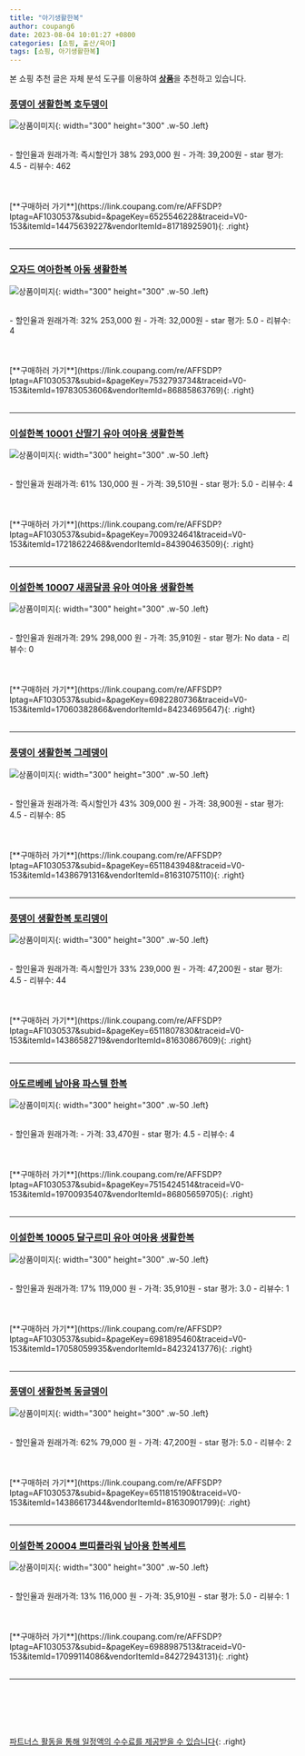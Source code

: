 ```yaml
---
title: "아기생활한복"
author: coupang6
date: 2023-08-04 10:01:27 +0800
categories: [쇼핑, 출산/육아]
tags: [쇼핑, 아기생활한복]
---
```


본 쇼핑 추천 글은 자체 분석 도구를 이용하여 [**상품**](https://link.coupang.com/a/bao1ui)을 추천하고 있습니다.

### [풍뎅이 생활한복 호두뎅이](https://link.coupang.com/re/AFFSDP?lptag=AF1030537&subid=&pageKey=6525546228&traceid=V0-153&itemId=14475639227&vendorItemId=81718925901)

![상품이미지](https://thumbnail9.coupangcdn.com/thumbnails/remote/230x230ex/image/vendor_inventory/39ff/a2442c7b789d9eb34d1efaf73cbce9ca456c5a109b84c9a6b460ab7ba3cb.jpg){: width="300" height="300" .w-50 .left}


<br>
- 할인율과 원래가격: 즉시할인가 38%  293,000   원
- 가격: 39,200원
- star 평가: 4.5
- 리뷰수: 462
<br>
<br>
<br>
<br>
[**구매하러 가기**](https://link.coupang.com/re/AFFSDP?lptag=AF1030537&subid=&pageKey=6525546228&traceid=V0-153&itemId=14475639227&vendorItemId=81718925901){: .right}
<br>
<br>

---

### [오자드 여아한복 아동 생활한복](https://link.coupang.com/re/AFFSDP?lptag=AF1030537&subid=&pageKey=7532793734&traceid=V0-153&itemId=19783053606&vendorItemId=86885863769)

![상품이미지](https://thumbnail6.coupangcdn.com/thumbnails/remote/230x230ex/image/vendor_inventory/b086/60d3a5751218a8a73bceb2d7e5f043b6b5c0a534fd651a3e254d4628f4f0.jpg){: width="300" height="300" .w-50 .left}


<br>
- 할인율과 원래가격: 32%  253,000   원
- 가격: 32,000원
- star 평가: 5.0
- 리뷰수: 4
<br>
<br>
<br>
<br>
[**구매하러 가기**](https://link.coupang.com/re/AFFSDP?lptag=AF1030537&subid=&pageKey=7532793734&traceid=V0-153&itemId=19783053606&vendorItemId=86885863769){: .right}
<br>
<br>

---

### [이설한복 10001 산딸기 유아 여아용 생활한복](https://link.coupang.com/re/AFFSDP?lptag=AF1030537&subid=&pageKey=7009324641&traceid=V0-153&itemId=17218622468&vendorItemId=84390463509)

![상품이미지](https://thumbnail10.coupangcdn.com/thumbnails/remote/230x230ex/image/vendor_inventory/d4a6/28c9aa49f98b6810a258583a6e5b444036dafaf3405c56512ee0a6dccc0e.jpg){: width="300" height="300" .w-50 .left}


<br>
- 할인율과 원래가격: 61%  130,000   원
- 가격: 39,510원
- star 평가: 5.0
- 리뷰수: 4
<br>
<br>
<br>
<br>
[**구매하러 가기**](https://link.coupang.com/re/AFFSDP?lptag=AF1030537&subid=&pageKey=7009324641&traceid=V0-153&itemId=17218622468&vendorItemId=84390463509){: .right}
<br>
<br>

---

### [이설한복 10007 새콤달콤 유아 여아용 생활한복](https://link.coupang.com/re/AFFSDP?lptag=AF1030537&subid=&pageKey=6982280736&traceid=V0-153&itemId=17060382866&vendorItemId=84234695647)

![상품이미지](https://thumbnail8.coupangcdn.com/thumbnails/remote/230x230ex/image/vendor_inventory/260e/aa6dfbf286425c08fe11f8f3064b0f3cab025f195c62c7aaa89736d65dfe.jpg){: width="300" height="300" .w-50 .left}


<br>
- 할인율과 원래가격: 29%  298,000   원
- 가격: 35,910원
- star 평가: No data
- 리뷰수: 0
<br>
<br>
<br>
<br>
[**구매하러 가기**](https://link.coupang.com/re/AFFSDP?lptag=AF1030537&subid=&pageKey=6982280736&traceid=V0-153&itemId=17060382866&vendorItemId=84234695647){: .right}
<br>
<br>

---

### [풍뎅이 생활한복 그레뎅이](https://link.coupang.com/re/AFFSDP?lptag=AF1030537&subid=&pageKey=6511843948&traceid=V0-153&itemId=14386791316&vendorItemId=81631075110)

![상품이미지](https://thumbnail6.coupangcdn.com/thumbnails/remote/230x230ex/image/vendor_inventory/53fa/16107ec152a6283e1775c2eb6c18786aeba2e1375f08a6b20db874e5a0ac.jpg){: width="300" height="300" .w-50 .left}


<br>
- 할인율과 원래가격: 즉시할인가 43%  309,000   원
- 가격: 38,900원
- star 평가: 4.5
- 리뷰수: 85
<br>
<br>
<br>
<br>
[**구매하러 가기**](https://link.coupang.com/re/AFFSDP?lptag=AF1030537&subid=&pageKey=6511843948&traceid=V0-153&itemId=14386791316&vendorItemId=81631075110){: .right}
<br>
<br>

---

### [풍뎅이 생활한복 토리뎅이](https://link.coupang.com/re/AFFSDP?lptag=AF1030537&subid=&pageKey=6511807830&traceid=V0-153&itemId=14386582719&vendorItemId=81630867609)

![상품이미지](https://thumbnail7.coupangcdn.com/thumbnails/remote/230x230ex/image/vendor_inventory/119f/6fb2217ec6967d2389edd1a29d67d2985701237cf78d36ce0faa13911013.jpg){: width="300" height="300" .w-50 .left}


<br>
- 할인율과 원래가격: 즉시할인가 33%  239,000   원
- 가격: 47,200원
- star 평가: 4.5
- 리뷰수: 44
<br>
<br>
<br>
<br>
[**구매하러 가기**](https://link.coupang.com/re/AFFSDP?lptag=AF1030537&subid=&pageKey=6511807830&traceid=V0-153&itemId=14386582719&vendorItemId=81630867609){: .right}
<br>
<br>

---

### [아도르베베 남아용 파스텔 한복](https://link.coupang.com/re/AFFSDP?lptag=AF1030537&subid=&pageKey=7515424514&traceid=V0-153&itemId=19700935407&vendorItemId=86805659705)

![상품이미지](https://thumbnail8.coupangcdn.com/thumbnails/remote/230x230ex/image/rs_quotation_api/y9ngwoyw/26c6508a9cb248d49648af595ff9c5e0.jpg){: width="300" height="300" .w-50 .left}


<br>
- 할인율과 원래가격: 
- 가격: 33,470원
- star 평가: 4.5
- 리뷰수: 4
<br>
<br>
<br>
<br>
[**구매하러 가기**](https://link.coupang.com/re/AFFSDP?lptag=AF1030537&subid=&pageKey=7515424514&traceid=V0-153&itemId=19700935407&vendorItemId=86805659705){: .right}
<br>
<br>

---

### [이설한복 10005 달구르미 유아 여아용 생활한복](https://link.coupang.com/re/AFFSDP?lptag=AF1030537&subid=&pageKey=6981895460&traceid=V0-153&itemId=17058059935&vendorItemId=84232413776)

![상품이미지](https://thumbnail6.coupangcdn.com/thumbnails/remote/230x230ex/image/vendor_inventory/ec12/8dfff9b9bc0cd875efed9a51858c2901fb81e30ddd5d9c2f1679916bf14a.jpg){: width="300" height="300" .w-50 .left}


<br>
- 할인율과 원래가격: 17%  119,000   원
- 가격: 35,910원
- star 평가: 3.0
- 리뷰수: 1
<br>
<br>
<br>
<br>
[**구매하러 가기**](https://link.coupang.com/re/AFFSDP?lptag=AF1030537&subid=&pageKey=6981895460&traceid=V0-153&itemId=17058059935&vendorItemId=84232413776){: .right}
<br>
<br>

---

### [풍뎅이 생활한복 동글뎅이](https://link.coupang.com/re/AFFSDP?lptag=AF1030537&subid=&pageKey=6511815190&traceid=V0-153&itemId=14386617344&vendorItemId=81630901799)

![상품이미지](https://thumbnail7.coupangcdn.com/thumbnails/remote/230x230ex/image/vendor_inventory/27a7/c8099e0f66946509a20a09eca00c906f12801bddc7d13c25714e04e4b7e4.jpg){: width="300" height="300" .w-50 .left}


<br>
- 할인율과 원래가격: 62%  79,000   원
- 가격: 47,200원
- star 평가: 5.0
- 리뷰수: 2
<br>
<br>
<br>
<br>
[**구매하러 가기**](https://link.coupang.com/re/AFFSDP?lptag=AF1030537&subid=&pageKey=6511815190&traceid=V0-153&itemId=14386617344&vendorItemId=81630901799){: .right}
<br>
<br>

---

### [이설한복 20004 쁘띠플라워 남아용 한복세트](https://link.coupang.com/re/AFFSDP?lptag=AF1030537&subid=&pageKey=6988987513&traceid=V0-153&itemId=17099114086&vendorItemId=84272943131)

![상품이미지](https://thumbnail6.coupangcdn.com/thumbnails/remote/230x230ex/image/vendor_inventory/007c/f577841827bba4a0c420804bb4348bef4b28214956cb674d2cdd56b4df00.jpg){: width="300" height="300" .w-50 .left}


<br>
- 할인율과 원래가격: 13%  116,000   원
- 가격: 35,910원
- star 평가: 5.0
- 리뷰수: 1
<br>
<br>
<br>
<br>
[**구매하러 가기**](https://link.coupang.com/re/AFFSDP?lptag=AF1030537&subid=&pageKey=6988987513&traceid=V0-153&itemId=17099114086&vendorItemId=84272943131){: .right}
<br>
<br>

---
<br><br><br><br><br> [파트너스 활동을 통해 일정액의 수수료를 제공받을 수 있습니다](https://link.coupang.com/a/bao1ui){: .right}